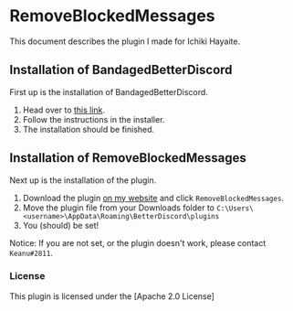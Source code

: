 # RemoveBlockedMessages
This document describes the plugin I made for Ichiki Hayaite.


## Installation of BandagedBetterDiscord
First up is the installation of BandagedBetterDiscord.

1. Head over to [this link](https://github.com/rauenzi/BetterDiscordApp/releases/download/v1.0.0/BandagedBD_Windows.exe).
2. Follow the instructions in the installer.
3. The installation should be finished.

## Installation of RemoveBlockedMessages
Next up is the installation of the plugin.

1. Download the plugin [on my website](https://keanu-code.netlify.com/software/software) and click `RemoveBlockedMessages`.
2. Move the plugin file from your Downloads folder to `C:\Users\<username>\AppData\Roaming\BetterDiscord\plugins`
3. You (should) be set!

Notice: If you are not set, or the plugin doesn't work, please contact `Keanu#2811`.

### License
This plugin is licensed under the [Apache 2.0 License]
